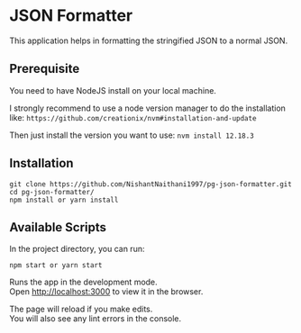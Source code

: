 # JSON Formatter

This application helps in formatting the stringified JSON to a normal JSON.

## Prerequisite

You need to have NodeJS install on your local machine.

I strongly recommend to use a node version manager to do the installation like: `https://github.com/creationix/nvm#installation-and-update`

Then just install the version you want to use: `nvm install 12.18.3`

## Installation

```
git clone https://github.com/NishantNaithani1997/pg-json-formatter.git
cd pg-json-formatter/
npm install or yarn install
```

## Available Scripts

In the project directory, you can run:

```
npm start or yarn start
```

Runs the app in the development mode.\
Open [http://localhost:3000](http://localhost:3000) to view it in the browser.

The page will reload if you make edits.\
You will also see any lint errors in the console.

